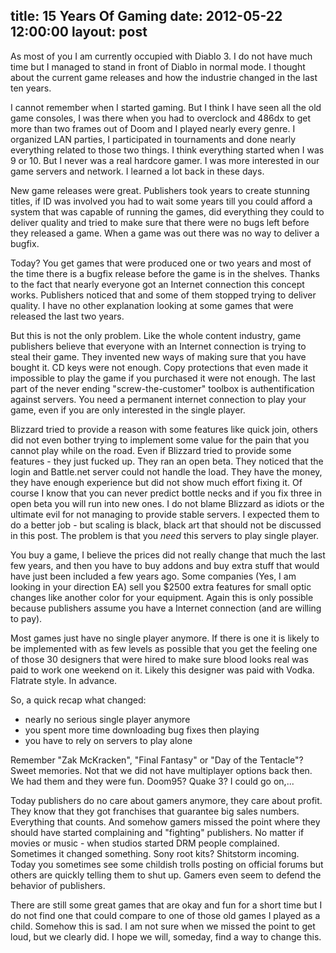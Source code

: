 title: 15 Years Of Gaming
date: 2012-05-22 12:00:00
layout: post
---
As most of you I am currently occupied with Diablo 3. I do not have much time but I
managed to stand in front of Diablo in normal mode. I thought about the current
game releases and how the industrie changed in the last ten years.
<!--MORE-->

I cannot remember when I started gaming. But I think I have seen all the old game
consoles, I was there when you had to overclock and 486dx to get more than two frames
out of Doom and I played nearly every genre. I organized LAN parties, I participated in
tournaments and done nearly everything related to those two things. I think everything
started when I was 9 or 10. But I never was a real hardcore gamer. I was more interested 
in our game servers and network. I learned a lot back in these days.

New game releases were great. Publishers took years to create stunning titles, if ID was
involved you had to wait some years till you could afford a system that was capable of 
running the games, did everything they could to deliver quality and tried to make sure
that there were no bugs left before they released a game. When a game was out there was
no way to deliver a bugfix.

Today? You get games that were produced one or two years and most of the time there is a 
bugfix release before the game is in the shelves. Thanks to the fact that nearly everyone
got an Internet connection this concept works. Publishers noticed that and some of them 
stopped trying to deliver quality. I have no other explanation looking at some games that
were released the last two years.

But this is not the only problem. Like the whole content industry, game publishers believe
that everyone with an Internet connection is trying to steal their game. They invented
new ways of making sure that you have bought it. CD keys were not enough. Copy protections
that even made it impossible to play the game if you purchased it were not enough.
The last part of the never ending "screw-the-customer" toolbox is authentification against
servers. You need a permanent internet connection to play your game, even if you are only 
interested in the single player.

Blizzard tried to provide a reason with some features like quick join, others did not even
bother trying to implement some value for the pain that you cannot play while on the road.
Even if Blizzard tried to provide some features - they just fucked up. They ran an open 
beta. They noticed that the login and Battle.net server could not handle the load. They 
have the money, they have enough experience but did not show much effort fixing it. 
Of course I know that you can never predict bottle necks and if you fix 
three in open beta you will run into new ones. I do not blame Blizzard as idiots or the 
ultimate evil for not managing to provide stable servers. I expected them to do a better 
job - but scaling is black, black art that should not be discussed in this post. 
The problem is that you *need* this servers to play single player.

You buy a game, I believe the prices did not really change that much
the last few years, and then you have to buy addons and buy extra stuff that would have
just been included a few years ago. Some companies (Yes, I am looking in your direction
EA) sell you $2500 extra features for small optic changes like another color for your 
equipment. Again this is only possible because publishers assume you have a Internet 
connection (and are willing to pay).

Most games just have no single player anymore. If there is one it is likely to be 
implemented with as few levels as possible that you get the feeling one of those 30 
designers that were hired to make sure blood looks real was paid to work one weekend on 
it. Likely this designer was paid with Vodka. Flatrate style. In advance.

So, a quick recap what changed:
  
  * nearly no serious single player anymore
  * you spent more time downloading bug fixes then playing
  * you have to rely on servers to play alone

Remember "Zak McKracken", "Final Fantasy" or "Day of the Tentacle"? Sweet memories. Not 
that we did not have multiplayer options back then. We had them and they were fun. 
Doom95? Quake 3? I could go on,...

Today publishers do no care about gamers anymore, they care about profit. They know that 
they got franchises that guarantee big sales numbers. Everything that counts. And somehow
gamers missed the point where they should have started complaining and "fighting"
publishers. No matter if movies or music - when studios started DRM people complained.
Sometimes it changed something. Sony root kits? Shitstorm incoming. 
Today you sometimes see some childish trolls posting on official forums but others are 
quickly telling them to shut up. Gamers even seem to defend the behavior of publishers.

There are still some great games that are okay and fun for a short time but I do not find 
one that could compare to one of those old games I played as a child. Somehow this is sad. 
I am not sure when we missed the point to get loud, but we clearly did. I hope we will, 
someday, find a way to change this.